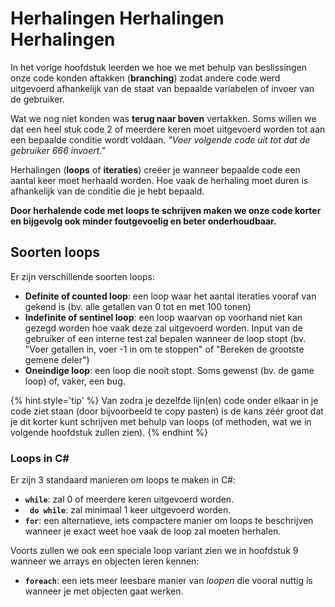 # Herhalingen Herhalingen Herhalingen

In het vorige hoofdstuk leerden we hoe we met behulp van beslissingen onze code konden aftakken (**branching**) zodat andere code werd uitgevoerd afhankelijk van de staat van bepaalde variabelen of invoer van de gebruiker. 

Wat we nog niet konden was **terug naar boven** vertakken. Soms willen we dat een heel stuk code 2 of meerdere keren moet uitgevoerd worden tot aan een bepaalde conditie wordt voldaan. *"Voer volgende code uit tot dat de gebruiker 666 invoert."* 

Herhalingen (**loops** of **iteraties**) creëer je wanneer bepaalde code een aantal keer moet herhaald worden. Hoe vaak de herhaling moet duren is afhankelijk van de conditie die je hebt bepaald. 

**Door herhalende code met loops te schrijven maken we onze code korter en bijgevolg ook minder foutgevoelig en beter onderhoudbaar.**


## Soorten loops

Er zijn verschillende soorten loops:
* **Definite of counted loop**: een loop waar het aantal iteraties vooraf van gekend is (bv. alle getallen van 0 tot en met 100 tonen)
* **Indefinite of sentinel loop**: een loop waarvan op voorhand niet kan gezegd worden hoe vaak deze zal uitgevoerd worden. Input van de gebruiker of een interne test zal bepalen wanneer de loop stopt (bv. "Voer getallen in, voer -1 in om te stoppen" of "Bereken de grootste gemene deler")
* **Oneindige loop**: een loop die nooit stopt. Soms gewenst (bv. de game loop) of, vaker, een bug.

{% hint style='tip' %}
Van zodra je dezelfde lijn(en) code onder elkaar in je code ziet staan (door bijvoorbeeld te copy pasten) is de kans zéér groot dat je dit korter kunt schrijven met behulp van loops (of methoden, wat we in volgende hoofdstuk zullen zien).
{% endhint %}



### Loops in C#
Er zijn 3 standaard manieren om  loops te maken in C#:

* **``while``**: zal 0 of meerdere keren uitgevoerd worden.
* **`` do while``**: zal minimaal 1 keer uitgevoerd worden.
* **``for``**: een alternatieve, iets compactere manier om loops te beschrijven wanneer je exact weet hoe vaak de loop zal moeten herhalen.

Voorts zullen we ook een speciale loop variant zien we in hoofdstuk  9 wanneer  we arrays en objecten leren kennen:
* **``foreach``**: een iets meer leesbare manier van *loopen* die vooral nuttig is wanneer je met objecten gaat werken.
